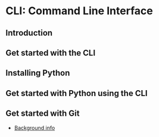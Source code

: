 # CLI: Command Line Interface

## Introduction

## Get started with the CLI

## Installing Python 

## Get started with Python using the CLI

## Get started with Git 

- [Background info](backgroundInfo)
